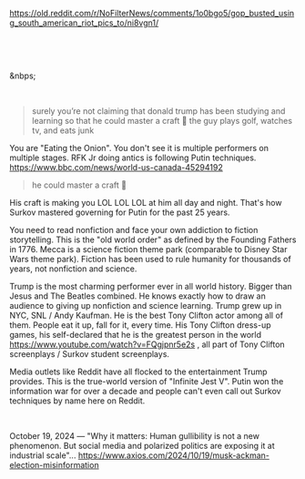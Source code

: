 https://old.reddit.com/r/NoFilterNews/comments/1o0bgo5/gop_busted_using_south_american_riot_pics_to/ni8vgn1/

&nbsp;

&nbsp;

&nbps;

&nbsp;

> surely you’re not claiming that donald trump has been studying and learning so that he could master a craft 🤣 the guy plays golf, watches tv, and eats junk

You are "Eating the Onion".  You don't see it is multiple performers on multiple stages. RFK Jr doing antics is following Putin techniques. https://www.bbc.com/news/world-us-canada-45294192

> he could master a craft 🤣

His craft is making you LOL LOL LOL at him all day and night. That's how Surkov mastered governing for Putin for the past 25 years.

You need to read nonfiction and face your own addiction to fiction storytelling. This is the "old world order" as defined by the Founding Fathers in 1776. Mecca is a science fiction theme park (comparable to Disney Star Wars theme park). Fiction has been used to rule humanity for thousands of years, not nonfiction and science.

Trump is the most charming performer ever in all world history. Bigger than Jesus and The Beatles combined. He knows exactly how to draw an audience to giving up nonfiction and science learning.  Trump grew up in NYC, SNL / Andy Kaufman. He is the best Tony Clifton actor among all of them. People eat it up, fall for it, every time. His Tony Clifton dress-up games, his self-declared that he is the greatest person in the world https://www.youtube.com/watch?v=FQgjpnr5e2s , all part of Tony Clifton screenplays / Surkov student screenplays.

Media outlets like Reddit have all flocked to the entertainment Trump provides. This is the true-world version of "Infinite Jest V". Putin won the information war for over a decade and people can't even call out Surkov techniques by name here on Reddit.

&nbsp;

October 19, 2024 — "Why it matters: Human gullibility is not a new phenomenon. But social media and polarized politics are exposing it at industrial scale"... https://www.axios.com/2024/10/19/musk-ackman-election-misinformation
